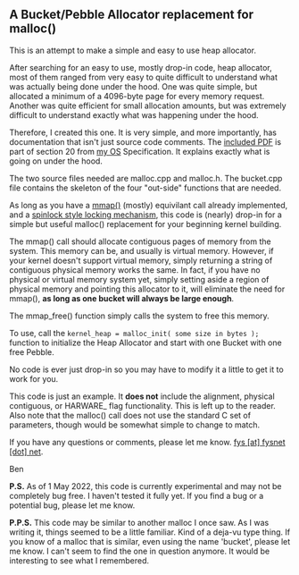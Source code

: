 ## A Bucket/Pebble Allocator replacement for malloc()

This is an attempt to make a simple and easy to use heap allocator.

After searching for an easy to use, mostly drop-in code, heap allocator, most of them ranged from very easy to quite difficult to understand what was actually being done under the hood.  One was quite simple, but allocated a minimum of a 4096-byte page for every memory request.  Another was quite efficient for small allocation amounts, but was extremely difficult to understand exactly what was happening under the hood.

Therefore, I created this one.  It is very simple, and more importantly, has documentation that isn't just source code comments.  The [included PDF](https://github.com/fysnet/FYSOS/blob/master/bucket/Section20.pdf) is part of section 20 from [my OS](https://www.fysnet.net/fysos.htm) Specification.  It explains exactly what is going on under the hood.

The two source files needed are malloc.cpp and malloc.h.  The bucket.cpp file contains the skeleton of the four "out-side" functions that are needed.

As long as you have a [mmap()](https://en.wikipedia.org/wiki/Mmap) (mostly) equivilant call already implemented, and a [spinlock style locking mechanism](https://en.wikipedia.org/wiki/Spinlock), this code is (nearly) drop-in for a simple but useful malloc() replacement for your beginning kernel building.

The mmap() call should allocate contiguous pages of memory from the system.  This memory can be, and usually is virtual memory.  However, if your kernel doesn't support virtual memory, simply returning a string of contiguous physical memory works the same.  In fact, if you have no physical or virtual memory system yet, simply setting aside a region of physical memory and pointing this allocator to it, will eliminate the need for mmap(), **as long as one bucket will always be large enough**.

The mmap_free() function simply calls the system to free this memory.

To use, call the `kernel_heap = malloc_init( some size in bytes );` function to initialize the Heap Allocator and start with one Bucket with one free Pebble.

No code is ever just drop-in so you may have to modify it a little to get it to work for you.

This code is just an example.  It **does not** include the alignment, physical contiguous, or HARWARE_ flag functionality.  This is left up to the reader.
Also note that the malloc() call does not use the standard C set of parameters, though would be somewhat simple to change to match.

If you have any questions or comments, please let me know.  [fys [at] fysnet [dot] net](https://www.fysnet.net/mailme.htm).

Ben

**P.S.** As of 1 May 2022, this code is currently experimental and may not be completely bug free.  I haven't tested it fully yet.  If you find a bug or a potential bug, please let me know.

**P.P.S.** This code may be similar to another malloc I once saw.  As I was writing it, things seemed to be a little familiar. Kind of a deja-vu type thing.  If you know of a malloc that is similar, even using the name 'bucket', please let me know.  I can't seem to find the one in question anymore.  It would be interesting to see what I remembered.

